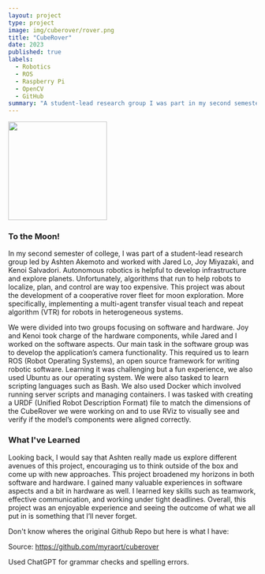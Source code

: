 ```yaml
---
layout: project
type: project
image: img/cuberover/rover.png
title: "CubeRover"
date: 2023
published: true
labels:
  - Robotics
  - ROS
  - Raspberry Pi
  - OpenCV
  - GitHub
summary: "A student-lead research group I was part in my second semester of college."
---
```


<img width="200px" 
       src="../img/camera.png" 
       class="img-thumbnail" >

### To the Moon! ###

In my second semester of college, I was part of a student-lead research group led by Ashten Akemoto and worked with Jared Lo, Joy Miyazaki, and Kenoi Salvadori. Autonomous robotics is helpful to develop infrastructure and explore planets. Unfortunately, algorithms that run to help robots to localize, plan, and control are way too expensive. This project was about the development of a cooperative rover fleet for moon exploration. More specifically, implementing a multi-agent transfer visual teach and repeat algorithm (VTR) for robots in heterogeneous systems.

We were divided into two groups focusing on software and hardware. Joy and Kenoi took charge of the hardware components, while Jared and I worked on the software aspects. Our main task in the software group was to develop the application’s camera functionality. This required us to learn ROS (Robot Operating Systems), an open source framework for writing robotic software. Learning it was challenging but a fun experience, we also used Ubuntu as our operating system. We were also tasked to learn scripting languages such as Bash. We also used Docker which involved running server scripts and managing containers. I was tasked with creating a URDF (Unified Robot Description Format) file to match the dimensions of the CubeRover we were working on and to use RViz to visually see and verify if the model’s components were aligned correctly. 

### What I've Learned ###
 
Looking back, I would say that Ashten really made us explore different avenues of this project, encouraging us to think outside of the box and come up with new approaches. This project broadened my horizons in both software and hardware. I gained many valuable experiences in software aspects and a bit in hardware as well. I learned key skills such as teamwork, effective communication, and working under tight deadlines. Overall, this project was an enjoyable experience and seeing the outcome of what we all put in is something that I’ll never forget.



Don't know wheres the original Github Repo but here is what I have: 

Source: <a href="https://github.com/myraort/cuberover"><i class="large github icon "></i>https://github.com/myraort/cuberover</a>

Used ChatGPT for grammar checks and spelling errors.

